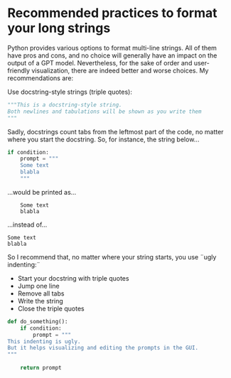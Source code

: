 # Recommended practices to format your long strings
Python provides various options to format multi-line strings.
All of them have pros and cons, 
and no choice will generally have an impact on the output of a GPT model.
Nevertheless, for the sake of order and user-friendly visualization,
there are indeed better and worse choices. My recommendations are:

Use docstring-style strings (triple quotes):
```python
"""This is a docstring-style string.
Both newlines and tabulations will be shown as you write them
"""
```

Sadly, docstrings count tabs from the leftmost part of the code, 
no matter where you start the docstring.
So, for instance, the string below...
```python
if condition:
    prompt = """
    Some text
    blabla
    """
```
...would be printed as...
```
    Some text
    blabla
```
...instead of...
```
Some text
blabla
```
So I recommend that, no matter where your string starts, you use ¨ugly indenting:¨
 - Start your docstring with triple quotes
 - Jump one line
 - Remove all tabs
 - Write the string
 - Close the triple quotes
```python
def do_something():
    if condition:
        prompt = """
This indenting is ugly.
But it helps visualizing and editing the prompts in the GUI.
"""
    
    return prompt
```
